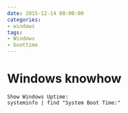 ```yaml
--- 
date: 2015-12-14 00:00:00
categories: 
- windows
tags: 
- Windows
- boottime
---
```

# Windows knowhow

    Show Windows Uptime:
    systeminfo | find "System Boot Time:"
